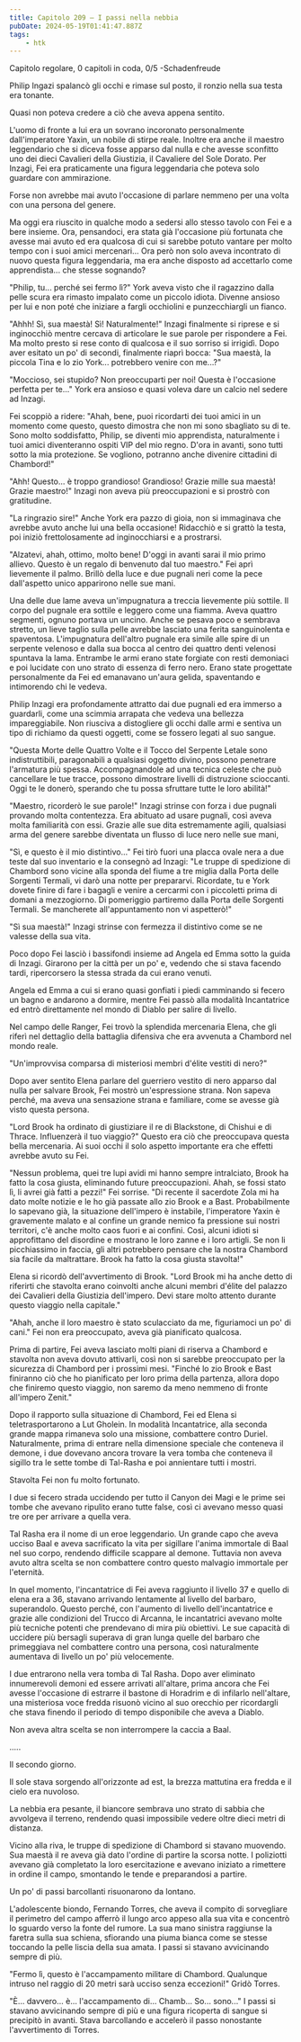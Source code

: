 ```yaml
---
title: Capitolo 209 – I passi nella nebbia
pubDate: 2024-05-19T01:41:47.887Z
tags:
    - htk
---
```


Capitolo regolare,
0 capitoli in coda, 0/5
-Schadenfreude

Philip Ingazi spalancò gli occhi e rimase sul posto, il ronzio nella sua testa era tonante.

Quasi non poteva credere a ciò che aveva appena sentito.

L'uomo di fronte a lui era un sovrano incoronato personalmente dall'imperatore Yaxin, un nobile di stirpe reale. Inoltre era anche il maestro leggendario che si diceva fosse apparso dal nulla e che avesse sconfitto uno dei dieci Cavalieri della Giustizia, il Cavaliere del Sole Dorato. Per Inzagi, Fei era praticamente una figura leggendaria che poteva solo guardare con ammirazione.

Forse non avrebbe mai avuto l'occasione di parlare nemmeno per una volta con una persona del genere.

Ma oggi era riuscito in qualche modo a sedersi allo stesso tavolo con Fei e a bere insieme. Ora, pensandoci, era stata già l'occasione più fortunata che avesse mai avuto ed era qualcosa di cui si sarebbe potuto vantare per molto tempo con i suoi amici mercenari... Ora però non solo aveva incontrato di nuovo questa figura leggendaria, ma era anche disposto ad accettarlo come apprendista... che stesse sognando?

"Philip, tu... perché sei fermo lì?" York aveva visto che il ragazzino dalla pelle scura era rimasto impalato come un piccolo idiota. Divenne ansioso per lui e non poté che iniziare a fargli occhiolini e punzecchiargli un fianco.

"Ahhh! Sì, sua maestà! Sì! Naturalmente!" Inzagi finalmente si riprese e si inginocchiò mentre cercava di articolare le sue parole per rispondere a Fei. Ma molto presto si rese conto di qualcosa e il suo sorriso si irrigidì. Dopo aver esitato un po' di secondi, finalmente riaprì bocca: "Sua maestà, la piccola Tina e lo zio York... potrebbero venire con me...?"

"Moccioso, sei stupido? Non preoccuparti per noi! Questa è l'occasione perfetta per te..." York era ansioso e quasi voleva dare un calcio nel sedere ad Inzagi.

Fei scoppiò a ridere: "Ahah, bene, puoi ricordarti dei tuoi amici in un momento come questo, questo dimostra che non mi sono sbagliato su di te. Sono molto soddisfatto, Philip, se diventi mio apprendista, naturalmente i tuoi amici diventeranno ospiti VIP del mio regno. D'ora in avanti, sono tutti sotto la mia protezione. Se vogliono, potranno anche divenire cittadini di Chambord!"

"Ahh! Questo... è troppo grandioso! Grandioso! Grazie mille sua maestà! Grazie maestro!" Inzagi non aveva più preoccupazioni e si prostrò con gratitudine.

"La ringrazio sire!" Anche York era pazzo di gioia, non si immaginava che avrebbe avuto anche lui una bella occasione! Ridacchiò e si grattò la testa, poi iniziò frettolosamente ad inginocchiarsi e a prostrarsi.

"Alzatevi, ahah, ottimo, molto bene! D'oggi in avanti sarai il mio primo allievo. Questo è un regalo di benvenuto dal tuo maestro." Fei aprì lievemente il palmo. Brillò della luce e due pugnali neri come la pece dall'aspetto unico apparirono nelle sue mani.

Una delle due lame aveva un'impugnatura a treccia lievemente più sottile. Il corpo del pugnale era sottile e leggero come una fiamma. Aveva quattro segmenti, ognuno portava un uncino.
Anche se pesava poco e sembrava stretto, un lieve taglio sulla pelle avrebbe lasciato una ferita sanguinolenta e spaventosa. L'impugnatura dell'altro pugnale era simile alle spire di un serpente velenoso e dalla sua bocca al centro dei quattro denti velenosi spuntava la lama. Entrambe le armi erano state forgiate con resti demoniaci e poi lucidate con uno strato di essenza di ferro nero.
Erano state progettate personalmente da Fei ed emanavano un'aura gelida, spaventando e intimorendo chi le vedeva.

Philip Inzagi era profondamente attratto dai due pugnali ed era immerso a guardarli, come una scimmia arrapata che vedeva una bellezza impareggiabile. Non riusciva a distogliere gli occhi dalle armi e sentiva un tipo di richiamo da questi oggetti, come se fossero legati al suo sangue.

"Questa Morte delle Quattro Volte e il Tocco del Serpente Letale sono indistruttibili, paragonabili a qualsiasi oggetto divino, possono penetrare l'armatura più spessa. Accompagnandole ad una tecnica celeste che può cancellare le tue tracce, possono dimostrare livelli di distruzione scioccanti. Oggi te le donerò, sperando che tu possa sfruttare tutte le loro abilità!"

"Maestro, ricorderò le sue parole!" Inzagi strinse con forza i due pugnali provando molta contentezza. Era abituato ad usare pugnali, così aveva molta familiarità con essi. Grazie alle sue dita estremamente agili, qualsiasi arma del genere sarebbe diventata un flusso di luce nero nelle sue mani,

"Sì, e questo è il mio distintivo..." Fei tirò fuori una placca ovale nera a due teste dal suo inventario e la consegnò ad Inzagi: "Le truppe di spedizione di Chambord sono vicine alla sponda del fiume a tre miglia dalla Porta delle Sorgenti Termali, vi darò una notte per prepararvi. Ricordate, tu e York dovete finire di fare i bagagli e venire a cercarmi con i piccoletti prima di domani a mezzogiorno. Di pomeriggio partiremo dalla Porta delle Sorgenti Termali. Se mancherete all'appuntamento non vi aspetterò!"

"Sì sua maestà!" Inzagi strinse con fermezza il distintivo come se ne valesse della sua vita.

Poco dopo Fei lasciò i bassifondi insieme ad Angela ed Emma sotto la guida di Inzagi. Girarono per la città per un po' e, vedendo che si stava facendo tardi, ripercorsero la stessa strada da cui erano venuti.

Angela ed Emma a cui si erano quasi gonfiati i piedi camminando si fecero un bagno e andarono a dormire, mentre Fei passò alla modalità Incantatrice ed entrò direttamente nel mondo di Diablo per salire di livello.

Nel campo delle Ranger, Fei trovò la splendida mercenaria Elena, che gli riferì nel dettaglio della battaglia difensiva che era avvenuta a Chambord nel mondo reale.

"Un'improvvisa comparsa di misteriosi membri d'élite vestiti di nero?"

Dopo aver sentito Elena parlare del guerriero vestito di nero apparso dal nulla per salvare Brook, Fei mostrò un'espressione strana. Non sapeva perché, ma aveva una sensazione strana e familiare, come se avesse già visto questa persona.

"Lord Brook ha ordinato di giustiziare il re di Blackstone, di Chishui e di Thrace. Influenzerà il tuo viaggio?" Questo era ciò che preoccupava questa bella mercenaria. Ai suoi occhi il solo aspetto importante era che effetti avrebbe avuto su Fei.

"Nessun problema, quei tre lupi avidi mi hanno sempre intralciato, Brook ha fatto la cosa giusta, eliminando future preoccupazioni. Ahah, se fossi stato lì, li avrei già fatti a pezzi!" Fei sorrise. "Di recente il sacerdote Zola mi ha dato molte notizie e le ho già passate allo zio Brook e a Bast. Probabilmente lo sapevano già, la situazione dell'impero è instabile, l'imperatore Yaxin è gravemente malato e al confine un grande nemico fa pressione sui nostri territori, c'è anche molto caos fuori e ai confini. Così, alcuni idioti si approfittano del disordine e mostrano le loro zanne e i loro artigli. Se non li picchiassimo in faccia, gli altri potrebbero pensare che la nostra Chambord sia facile da maltrattare. Brook ha fatto la cosa giusta stavolta!"

Elena si ricordò dell'avvertimento di Brook. "Lord Brook mi ha anche detto di riferirti che stavolta erano coinvolti anche alcuni membri d'élite del palazzo dei Cavalieri della Giustizia dell'impero. Devi stare molto attento durante questo viaggio nella capitale."

"Ahah, anche il loro maestro è stato sculacciato da me, figuriamoci un po' di cani." Fei non era preoccupato, aveva già pianificato qualcosa.

Prima di partire, Fei aveva lasciato molti piani di riserva a Chambord e stavolta non aveva dovuto attivarli, così non si sarebbe preoccupato per la sicurezza di Chambord per i prossimi mesi. "Finché lo zio Brook e Bast finiranno ciò che ho pianificato per loro prima della partenza, allora dopo che finiremo questo viaggio, non saremo da meno nemmeno di fronte all'impero Zenit."

Dopo il rapporto sulla situazione di Chambord, Fei ed Elena si teletrasportarono a Lut Gholein. In modalità Incantatrice, alla seconda grande mappa rimaneva solo una missione, combattere contro Duriel. Naturalmente, prima di entrare nella dimensione speciale che conteneva il demone, i due dovevano ancora trovare la vera tomba che conteneva il sigillo tra le sette tombe di Tal-Rasha e poi annientare tutti i mostri.

Stavolta Fei non fu molto fortunato.

I due si fecero strada uccidendo per tutto il Canyon dei Magi e le prime sei tombe che avevano ripulito erano tutte false, così ci avevano messo quasi tre ore per arrivare a quella vera.

Tal Rasha era il nome di un eroe leggendario. Un grande capo che aveva ucciso Baal e aveva sacrificato la vita per sigillare l'anima immortale di Baal nel suo corpo, rendendo difficile scappare al demone. Tuttavia non aveva avuto altra scelta se non combattere contro questo malvagio immortale per l'eternità.

In quel momento, l'incantatrice di Fei aveva raggiunto il livello 37 e quello di elena era a 36, stavano arrivando lentamente al livello del barbaro, superandolo. Questo perché, con l'aumento di livello dell'incantatrice e grazie alle condizioni del Trucco di Arcanna, le incantatrici avevano molte più tecniche potenti che prendevano di mira più obiettivi. Le sue capacità di uccidere più bersagli superava di gran lunga quelle del barbaro che primeggiava nel combattere contro una persona, così naturalmente aumentava di livello un po' più velocemente.

I due entrarono nella vera tomba di Tal Rasha. Dopo aver eliminato innumerevoli demoni ed essere arrivati all'altare, prima ancora che Fei avesse l'occasione di estrarre il bastone di Horadrim e di infilarlo nell'altare, una misteriosa voce fredda risuonò vicino al suo orecchio per ricordargli che stava finendo il periodo di tempo disponibile che aveva a Diablo.

Non aveva altra scelta se non interrompere la caccia a Baal.

.....

Il secondo giorno.

Il sole stava sorgendo all'orizzonte ad est, la brezza mattutina era fredda e il cielo era nuvoloso.

La nebbia era pesante, il biancore sembrava uno strato di sabbia che avvolgeva il terreno, rendendo quasi impossibile vedere oltre dieci metri di distanza.

Vicino alla riva, le truppe di spedizione di Chambord si stavano muovendo. Sua maestà il re aveva già dato l'ordine di partire la scorsa notte. I poliziotti avevano già completato la loro esercitazione e avevano iniziato a rimettere in ordine il campo, smontando le tende e preparandosi a partire.

Un po' di passi barcollanti risuonarono da lontano.

L'adolescente biondo, Fernando Torres, che aveva il compito di sorvegliare il perimetro del campo afferrò il lungo arco appeso alla sua vita e concentrò lo sguardo verso la fonte del rumore. La sua mano sinistra raggiunse la faretra sulla sua schiena, sfiorando una piuma bianca come se stesse toccando la pelle liscia della sua amata. I passi si stavano avvicinando sempre di più.

"Fermo lì, questo è l'accampamento militare di Chambord. Qualunque intruso nel raggio di 20 metri sarà ucciso senza eccezioni!" Gridò Torres.

"È... davvero... è... l'accampamento di... Chamb... So... sono..." I passi si stavano avvicinando sempre di più e una figura ricoperta di sangue si precipitò in avanti. Stava barcollando e accelerò il passo nonostante l'avvertimento di Torres.



